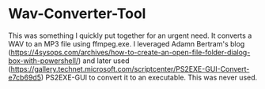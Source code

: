 # Wav-Converter-Tool

This was something I quickly put together for an urgent need.  It converts a WAV to an MP3 file using ffmpeg.exe.  I leveraged 
Adamn Bertram's blog (https://4sysops.com/archives/how-to-create-an-open-file-folder-dialog-box-with-powershell/) and later used 
 (https://gallery.technet.microsoft.com/scriptcenter/PS2EXE-GUI-Convert-e7cb69d5) PS2EXE-GUI to convert it to an executable.  This was never used.
 
